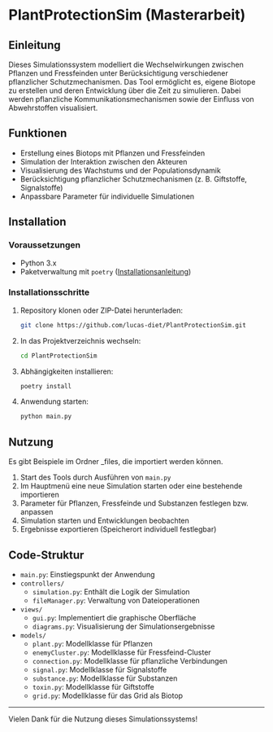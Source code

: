 # PlantProtectionSim (Masterarbeit)

## Einleitung
Dieses Simulationssystem modelliert die Wechselwirkungen zwischen Pflanzen und Fressfeinden unter Berücksichtigung verschiedener pflanzlicher Schutzmechanismen. Das Tool ermöglicht es, eigene Biotope zu erstellen und deren Entwicklung über die Zeit zu simulieren. Dabei werden pflanzliche Kommunikationsmechanismen sowie der Einfluss von Abwehrstoffen visualisiert.

## Funktionen
- Erstellung eines Biotops mit Pflanzen und Fressfeinden
- Simulation der Interaktion zwischen den Akteuren
- Visualisierung des Wachstums und der Populationsdynamik
- Berücksichtigung pflanzlicher Schutzmechanismen (z. B. Giftstoffe, Signalstoffe)
- Anpassbare Parameter für individuelle Simulationen

## Installation
### Voraussetzungen
- Python 3.x
- Paketverwaltung mit `poetry` ([Installationsanleitung](https://python-poetry.org))

### Installationsschritte
1. Repository klonen oder ZIP-Datei herunterladen:
   ```bash
   git clone https://github.com/lucas-diet/PlantProtectionSim.git
   ```
2. In das Projektverzeichnis wechseln:
   ```bash
   cd PlantProtectionSim
   ```
3. Abhängigkeiten installieren:
   ```bash
   poetry install
   ```
4. Anwendung starten:
   ```bash
   python main.py
   ```

## Nutzung
Es gibt Beispiele im Ordner _files, die importiert werden können.
1. Start des Tools durch Ausführen von `main.py`
2. Im Hauptmenü eine neue Simulation starten oder eine bestehende importieren
3. Parameter für Pflanzen, Fressfeinde und Substanzen festlegen bzw. anpassen
4. Simulation starten und Entwicklungen beobachten
5. Ergebnisse exportieren (Speicherort individuell festlegbar)

## Code-Struktur
- `main.py`: Einstiegspunkt der Anwendung
- `controllers/`
  - `simulation.py`: Enthält die Logik der Simulation
  - `fileManager.py`: Verwaltung von Dateioperationen
- `views/`
  - `gui.py`: Implementiert die graphische Oberfläche
  - `diagrams.py`: Visualisierung der Simulationsergebnisse
- `models/`
  - `plant.py`: Modellklasse für Pflanzen
  - `enemyCluster.py`: Modellklasse für Fressfeind-Cluster
  - `connection.py`: Modellklasse für pflanzliche Verbindungen
  - `signal.py`: Modellklasse für Signalstoffe
  - `substance.py`: Modellklasse für Substanzen
  - `toxin.py`: Modellklasse für Giftstoffe
  - `grid.py`: Modellklasse für das Grid als Biotop


---
Vielen Dank für die Nutzung dieses Simulationssystems!

